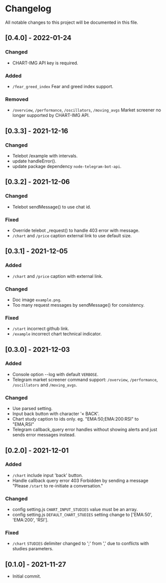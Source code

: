 # Changelog

All notable changes to this project will be documented in this file.

## [0.4.0] - 2022-01-24

### Changed

- CHART-IMG API key is required.

### Added

- `/fear_greed_index` Fear and greed index support.

### Removed

- `/overview`, `/performance`, `/oscillators`, `/moving_avgs` Market screener no longer supported by CHART-IMG API.

## [0.3.3] - 2021-12-16

### Changed

- Telebot /example with intervals.
- update handleError().
- update package dependency `node-telegram-bot-api`.

## [0.3.2] - 2021-12-06

### Changed

- Telebot sendMessage() to use chat id.

### Fixed

- Override telebot \_request() to handle 403 error with message.
- `/chart` and `/price` caption external link to use default size.

## [0.3.1] - 2021-12-05

### Added

- `/chart` and `/price` caption with external link.

### Changed

- Doc image `example.png`.
- Too many request messages by sendMessage() for consistency.

### Fixed

- `/start` incorrect github link.
- `/example` incorrect chart technical indicator.

## [0.3.0] - 2021-12-03

### Added

- Console option --log with default `VERBOSE`.
- Telegram market screener command support: `/overview`, `/performance`, `/oscillators` and `/moving_avgs`.

### Changed

- Use parsed setting.
- Input back button with character '« BACK'.
- Chart study caption to ids only. eg. "EMA:50;EMA:200:RSI" to "EMA,RSI"
- Telegram callback_query error handles without showing alerts and just sends error messages instead.

## [0.2.0] - 2021-12-01

### Added

- `/chart` include input 'back' button.
- Handle callback query error 403 Forbidden by sending a message "Please `/start` to re-initiate a conversation."

### Changed

- config setting.js `CHART_INPUT_STUDIES` value must be an array.
- config setting.js `DEFAULT_CHART_STUDIES` setting change to ['EMA:50', 'EMA:200', 'RSI'].

### Fixed

- `/chart` `STUDIES` delimiter changed to ';' from ',' due to conflicts with studies parameters.

## [0.1.0] - 2021-11-27

- Initial commit.
